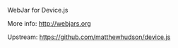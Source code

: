 WebJar for Device.js

More info: http://webjars.org

Upstream: https://github.com/matthewhudson/device.js
